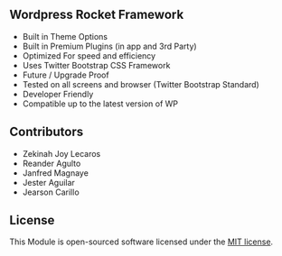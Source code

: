 
## Wordpress Rocket Framework

- Built in Theme Options
- Built in Premium Plugins (in app and 3rd Party)
- Optimized For speed and efficiency
- Uses Twitter Bootstrap CSS Framework
- Future / Upgrade Proof
- Tested on all screens and browser (Twitter Bootstrap Standard)
- Developer Friendly
- Compatible up to the latest version of WP

## Contributors
* Zekinah Joy Lecaros
* Reander Agulto
* Janfred Magnaye
* Jester Aguilar
* Jearson Carillo

## License

This Module is open-sourced software licensed under the [MIT license](http://opensource.org/licenses/MIT).
